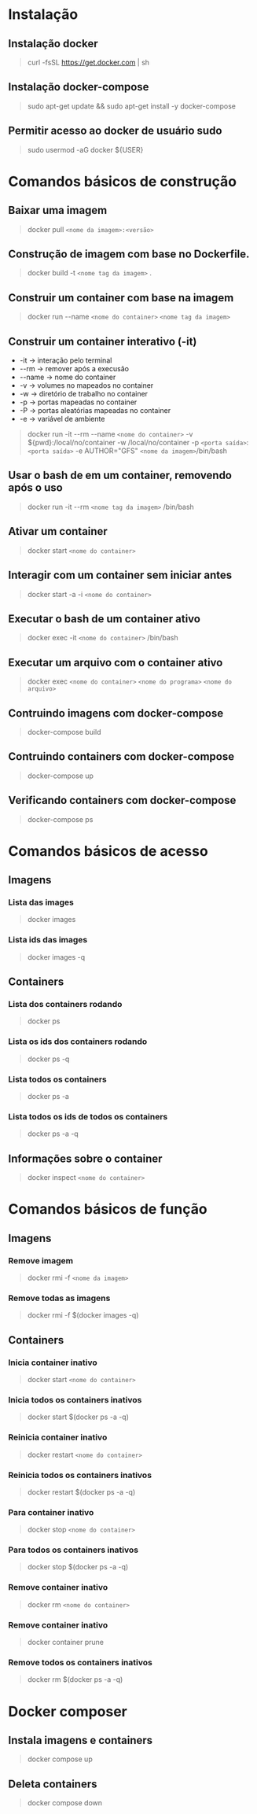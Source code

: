 # Instalação

## Instalação docker

> curl -fsSL https://get.docker.com | sh

## Instalação docker-compose

> sudo apt-get update && sudo apt-get install -y docker-compose

## Permitir acesso ao docker de usuário sudo

> sudo usermod -aG docker ${USER}

# Comandos básicos de construção

## Baixar uma imagem

> docker pull `<nome da imagem>:<versão>`

## Construção de imagem com base no Dockerfile.

> docker build -t `<nome tag da imagem>` .

## Construir um container com base na imagem

> docker run --name `<nome do container>` `<nome tag da imagem>`

## Construir um container interativo (-it)

* -it -> interação pelo terminal
* --rm -> remover após a execusão
* --name -> nome do container
* -v -> volumes no mapeados no container
* -w -> diretório de trabalho no container
* -p -> portas mapeadas no container
* -P -> portas aleatórias mapeadas no container
* -e -> variável de ambiente

> docker run -it --rm --name `<nome do container>` -v ${pwd}:/local/no/container -w /local/no/container -p `<porta saída>`:`<porta saída>` -e AUTHOR="GFS" `<nome da imagem>`/bin/bash

## Usar o bash de em um container, removendo após o uso

> docker run -it --rm `<nome tag da imagem>` /bin/bash

## Ativar um container

> docker start `<nome do container>`

## Interagir com um container sem iniciar antes

> docker start -a -i `<nome do container>`

## Executar o bash de um container ativo

> docker exec -it `<nome do container>` /bin/bash

## Executar um arquivo com o container ativo

> docker exec `<nome do container>` `<nome do programa>` `<nome do arquivo>`

## Contruindo imagens com docker-compose

> docker-compose build

## Contruindo containers com docker-compose

> docker-compose up

## Verificando containers com docker-compose

> docker-compose ps

# Comandos básicos de acesso

## Imagens

### Lista das images

> docker images

### Lista ids das images

> docker images -q

## Containers

### Lista dos containers rodando

> docker ps

### Lista os ids dos containers rodando

> docker ps -q

### Lista todos os containers

> docker ps -a

### Lista todos os ids de todos os containers

> docker ps -a -q

## Informações sobre o container

> docker inspect `<nome do container>`

# Comandos básicos de função

## Imagens

### Remove imagem

> docker rmi -f `<nome da imagem>`

### Remove todas as imagens

> docker rmi -f $(docker images -q)

## Containers

### Inicia container inativo

> docker start `<nome do container>`

### Inicia todos os containers inativos

> docker start $(docker ps -a -q)

### Reinicia container inativo

> docker restart `<nome do container>`

### Reinicia todos os containers inativos

> docker restart $(docker ps -a -q)

### Para container inativo

> docker stop `<nome do container>`

### Para todos os containers inativos

> docker stop $(docker ps -a -q)

### Remove container inativo

> docker rm `<nome do container>`

### Remove container inativo

> docker container prune

### Remove todos os containers inativos

> docker rm $(docker ps -a -q)

# Docker composer

## Instala imagens e containers

> docker compose up

## Deleta containers

> docker compose down
